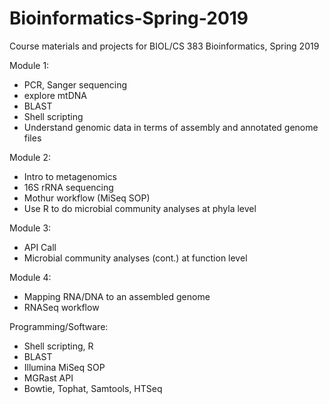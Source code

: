 # Bioinformatics-Spring-2019
Course materials and projects for BIOL/CS 383 Bioinformatics, Spring 2019

Module 1: 
- PCR, Sanger sequencing
- explore mtDNA
- BLAST
- Shell scripting
- Understand genomic data in terms of assembly and annotated genome files

Module 2:
- Intro to metagenomics
- 16S rRNA sequencing
- Mothur workflow (MiSeq SOP)
- Use R to do microbial community analyses at phyla level

Module 3:
- API Call
- Microbial community analyses (cont.) at function level

Module 4:
- Mapping RNA/DNA to an assembled genome 
- RNASeq workflow

Programming/Software:
- Shell scripting, R
- BLAST
- Illumina MiSeq SOP
- MGRast API
- Bowtie, Tophat, Samtools, HTSeq




